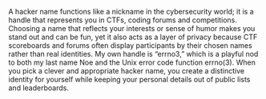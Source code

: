 A hacker name functions like a nickname in the cybersecurity world; it is a handle that represents you in CTFs, coding forums and competitions. Choosing a name that reflects your interests or sense of humor makes you stand out and can be fun, yet it also acts as a layer of privacy because CTF scoreboards and forums often display participants by their chosen names rather than real identities. My own handle is “errno3,” which is a playful nod to both my last name Noe and the Unix error code function errno(3). When you pick a clever and appropriate hacker name, you create a distinctive identity for yourself while keeping your personal details out of public lists and leaderboards.
